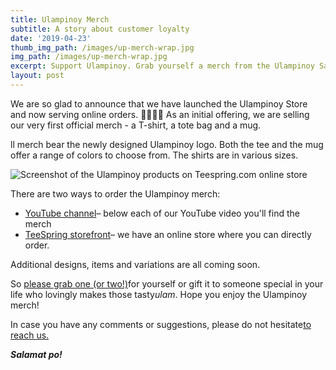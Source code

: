```yaml
---
title: Ulampinoy Merch
subtitle: A story about customer loyalty
date: '2019-04-23'
thumb_img_path: /images/up-merch-wrap.jpg
img_path: /images/up-merch-wrap.jpg
excerpt: Support Ulampinoy. Grab yourself a merch from the Ulampinoy Sari-sari store.
layout: post
---
```

We are so glad to announce that we have launched the Ulampinoy Store and now serving online orders. 🎉🎉🎉🎉 As an initial offering, we are selling our very first official merch - a T-shirt, a tote bag and a mug.

ll merch bear the newly designed Ulampinoy logo. Both the tee and the mug offer a range of colors to choose from. The shirts are in various sizes.

![Screenshot of the Ulampinoy products on Teespring.com online store](https://www.ulampinoy.com/static/images/up-store-screenshot.jpg)

There are two ways to order the Ulampinoy merch:

* [YouTube channel](https://www.youtube.com/channel/UCmIyDYppFq859IUbVw-OzVA/)– below each of our YouTube video you'll find the merch
* [TeeSpring storefront](https://teespring.com/stores/ulampinoy)– we have an online store where you can directly order.

Additional designs, items and variations are all coming soon.

So [please grab one (or two!)](https://teespring.com/stores/ulampinoy)for yourself or gift it to someone special in your life who lovingly makes those tasty*ulam*. Hope you enjoy the Ulampinoy merch!

In case you have any comments or suggestions, please do not hesitate[to reach us.](https://www.ulampinoy.com/about/#contact-us)

***Salamat po!***
